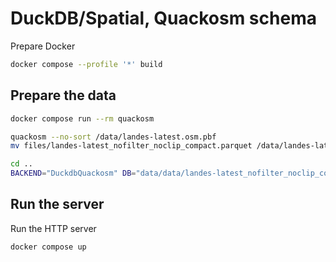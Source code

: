 # DuckDB/Spatial, Quackosm schema

Prepare Docker
```sh
docker compose --profile '*' build
```

## Prepare the data

```sh
docker compose run --rm quackosm
```

```sh
quackosm --no-sort /data/landes-latest.osm.pbf
mv files/landes-latest_nofilter_noclip_compact.parquet /data/landes-latest_nofilter_noclip_compact.parquet
```

```sh
cd ..
BACKEND="DuckdbQuackosm" DB="data/data/landes-latest_nofilter_noclip_compact.parquet" cargo run -- init data/landes-latest_nofilter_noclip_compact.parquet
```

## Run the server

Run the HTTP server
```
docker compose up
```
